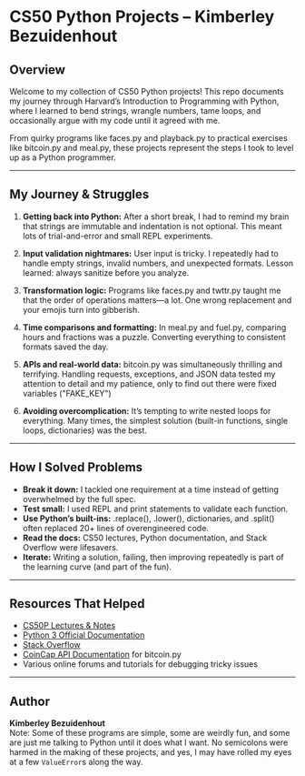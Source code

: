 # CS50 Python Projects – Kimberley Bezuidenhout

## Overview
Welcome to my collection of CS50 Python projects! This repo documents my journey through Harvard’s Introduction to Programming with Python, where I learned to bend strings, wrangle numbers, tame loops, and occasionally argue with my code until it agreed with me.  

From quirky programs like faces.py and playback.py to practical exercises like bitcoin.py and meal.py, these projects represent the steps I took to level up as a Python programmer.  

---

## My Journey & Struggles
1. **Getting back into Python:** After a short break, I had to remind my brain that strings are immutable and indentation is not optional. This meant lots of trial-and-error and small REPL experiments.  

2. **Input validation nightmares:** User input is tricky. I repeatedly had to handle empty strings, invalid numbers, and unexpected formats. Lesson learned: always sanitize before you analyze.  

3. **Transformation logic:** Programs like faces.py and twttr.py taught me that the order of operations matters—a lot. One wrong replacement and your emojis turn into gibberish.  

4. **Time comparisons and formatting:** In meal.py and fuel.py, comparing hours and fractions was a puzzle. Converting everything to consistent formats saved the day.  

5. **APIs and real-world data:** bitcoin.py was simultaneously thrilling and terrifying. Handling requests, exceptions, and JSON data tested my attention to detail and my patience, only to find out there were fixed variables ("FAKE_KEY")

6. **Avoiding overcomplication:** It’s tempting to write nested loops for everything. Many times, the simplest solution (built-in functions, single loops, dictionaries) was the best.  

---

## How I Solved Problems
- **Break it down:** I tackled one requirement at a time instead of getting overwhelmed by the full spec.  
- **Test small:** I used REPL and print statements to validate each function.  
- **Use Python’s built-ins:** .replace(), .lower(), dictionaries, and .split() often replaced 20+ lines of overengineered code.  
- **Read the docs:** CS50 lectures, Python documentation, and Stack Overflow were lifesavers.  
- **Iterate:** Writing a solution, failing, then improving repeatedly is part of the learning curve (and part of the fun).  

---

## Resources That Helped
- [CS50P Lectures & Notes](https://cs50.harvard.edu/python/)  
- [Python 3 Official Documentation](https://docs.python.org/3/)  
- [Stack Overflow](https://stackoverflow.com/)  
- [CoinCap API Documentation](https://docs.coincap.io/) for bitcoin.py  
- Various online forums and tutorials for debugging tricky issues  

---


## Author
**Kimberley Bezuidenhout**  
Note: Some of these programs are simple, some are weirdly fun, and some are just me talking to Python until it does what I want. No semicolons were harmed in the making of these projects, and yes, I may have rolled my eyes at a few `ValueError`s along the way. 
